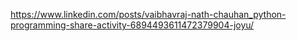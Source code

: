 https://www.linkedin.com/posts/vaibhavraj-nath-chauhan_python-programming-share-activity-6894493611472379904-joyu/
